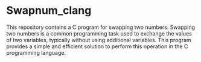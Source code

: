 # Swapnum_clang
This repository contains a C program for swapping two numbers. Swapping two numbers is a common programming task used to exchange the values of two variables, typically without using additional variables. This program provides a simple and efficient solution to perform this operation in the C programming language.
